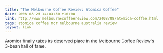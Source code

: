 ```yaml
---
title: "The Melbourne Coffee Review: Atomica Coffee"
date: 2008-08-25 14:03:50 +10:00
link: http://www.melbournecoffeereview.com/2008/08/atomica-coffee.html
tags: atomica coffee mcr melbourne australia review
layout: link
---
```

Atomica finally takes its deserved place in the Melbourne Coffee Review's 3-bean hall of fame.
